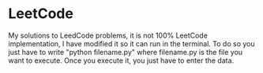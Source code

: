 # LeetCode
 My solutions to LeedCode problems,
it is not 100% LeetCode implementation,
I have modified it so it can run in the terminal.
To do so you just have to write "python filename.py"
where filename.py is the file you want to execute.
Once you execute it, you just have to enter the data.
